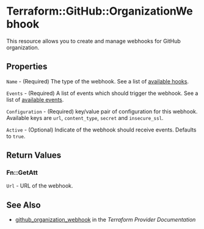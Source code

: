 # Terraform::GitHub::OrganizationWebhook

This resource allows you to create and manage webhooks for GitHub organization.

## Properties

`Name` - (Required) The type of the webhook. See a list of [available hooks](https://api.github.com/hooks).

`Events` - (Required) A list of events which should trigger the webhook. See a list of [available events](https://developer.github.com/v3/activity/events/types/).

`Configuration` - (Required) key/value pair of configuration for this webhook. Available keys are `url`, `content_type`, `secret` and `insecure_ssl`.

`Active` - (Optional) Indicate of the webhook should receive events. Defaults to `true`.


## Return Values

### Fn::GetAtt

`Url` - URL of the webhook.

## See Also

* [github_organization_webhook](https://www.terraform.io/docs/providers/github/r/organization_webhook.html) in the _Terraform Provider Documentation_